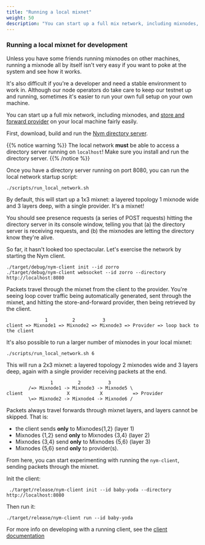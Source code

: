 ```yaml
---
title: "Running a local mixnet"
weight: 50
description: "You can start up a full mix network, including mixnodes, and a store and forward provider on your local machine fairly easily. Here's how."
---
```


### Running a local mixnet for development

Unless you have some friends running mixnodes on other machines, running a mixnode all by itself isn't very easy if you want to poke at the system and see how it works.

It's also difficult if you're a developer and need a stable environment to work in. Although our node operators do take care to keep our testnet up and running, sometimes it's easier to run your own full setup on your own machine.

You can start up a full mix network, including mixnodes, and [store and forward provider](../providers) on your local machine fairly easily.

First, download, build and run the [Nym directory server](../../directory).

{{% notice warning %}}
The local network **must** be able to access a directory server running on `localhost`! Make sure you install and run the directory server.
{{% /notice %}}

Once you have a directory server running on port 8080, you can run the local network startup script:

`./scripts/run_local_network.sh`

By default, this will start up a 1x3 mixnet: a layered topology 1 mixnode wide and 3 layers deep, with a single provider. It's a mixnet!

You should see presence requests (a series of POST requests) hitting the directory server in its console window, telling you that (a) the directory server is receiving requests, and (b) the mixnodes are letting the directory know they're alive.

So far, it hasn't looked too spectacular. Let's exercise the network by starting the Nym client.

```shell
./target/debug/nym-client init --id zorro
./target/debug/nym-client websocket --id zorro --directory http://localhost:8080
```

Packets travel through the mixnet from the client to the provider. You're seeing loop cover traffic being automatically generated, sent through the mixnet, and hitting the store-and-forward provider, then being retrieved by the client.

```
              1         2          3
client => Mixnode1 => Mixnode2 => Mixnode3 => Provider => loop back to the client
```

It's also possible to run a larger number of mixnodes in your local mixnet:

`./scripts/run_local_network.sh 6`

This will run a 2x3 mixnet: a layered topology 2 mixnodes wide and 3 layers deep, again with a single provider receiving packets at the end.

```
                1         2          3
        /=> Mixnode1 -> Mixnode3 -> Mixnode5 \
client                X           X           => Provider
        \=> Mixnode2 -> Mixnode4 -> Mixnode6 /
```

Packets always travel forwards through mixnet layers, and layers cannot be skipped. That is:

* the client sends **only** to Mixnodes{1,2} (layer 1)
* Mixnodes {1,2} send **only** to Mixnodes {3,4} (layer 2)
* Mixnodes {3,4} send **only** to Mixnodes {5,6} (layer 3)
* Mixnodes {5,6} send **only** to provider(s).

From here, you can start experimenting with running the `nym-client`, sending packets through the mixnet.

Init the client: 

` ./target/release/nym-client init --id baby-yoda --directory http://localhost:8080`

Then run it:

`./target/release/nym-client run --id baby-yoda`

For more info on developing with a running client, see the [client documentation](../mixnet/clients.md)